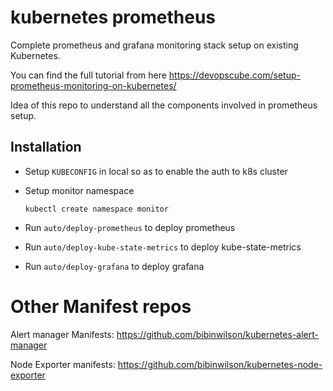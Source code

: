 # kubernetes prometheus

Complete prometheus and grafana monitoring stack setup on existing Kubernetes.

You can find the full tutorial from here https://devopscube.com/setup-prometheus-monitoring-on-kubernetes/

Idea of this repo to understand all the components involved in prometheus setup.

## Installation

- Setup `KUBECONFIG` in local so as to enable the auth to k8s cluster

- Setup monitor namespace

  ```
  kubectl create namespace monitor
  ```

- Run `auto/deploy-prometheus` to deploy prometheus

- Run `auto/deploy-kube-state-metrics` to deploy kube-state-metrics

- Run `auto/deploy-grafana` to deploy grafana


# Other Manifest repos

Alert manager Manifests: https://github.com/bibinwilson/kubernetes-alert-manager

Node Exporter manifests: https://github.com/bibinwilson/kubernetes-node-exporter



